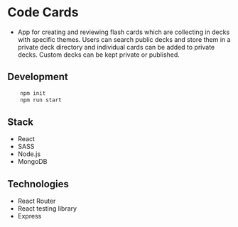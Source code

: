 # Code Cards
- App for creating and reviewing flash cards which are collecting in decks with specific themes. Users can search public decks and store them in a private deck directory and individual cards can be added to private decks. Custom decks can be kept private or published.

## Development

```js
    npm init
    npm run start
```

## Stack
- React
- SASS
- Node.js
- MongoDB

## Technologies

- React Router
- React testing library
- Express
